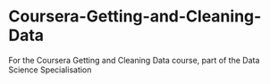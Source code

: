 # Coursera-Getting-and-Cleaning-Data
For the Coursera Getting and Cleaning Data course, part of the Data Science Specialisation 
